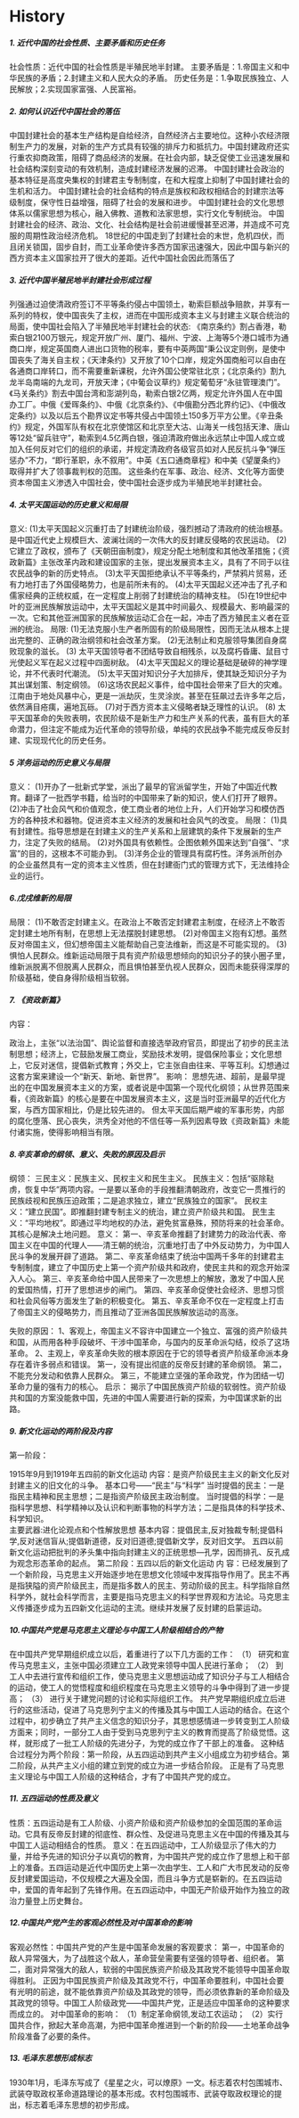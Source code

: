 # History

##### 1. 近代中国的社会性质、主要矛盾和历史任务
社会性质：近代中国的社会性质是半殖民地半封建。
主要矛盾是：1.帝国主义和中华民族的矛盾；2.封建主义和人民大众的矛盾。
历史任务是：1.争取民族独立、人民解放；2.实现国家富强、人民富裕。

##### 2. 如何认识近代中国社会的落伍

 中国封建社会的基本生产结构是自给经济，自然经济占主要地位。这种小农经济限制生产力的发展，对新的生产方式具有较强的排斥力和抵抗力。中国封建政府还实行重农抑商政策，阻碍了商品经济的发展。在社会内部，缺乏促使工业迅速发展和社会结构深刻变动的有效机制，造成封建经济发展的迟滞。
中国封建社会政治的基本特征是高度央集权的封建君主专制制度，在和大程度上抑制了中国封建社会的生机和活力。
  中国封建社会的社会结构的特点是族权和政权相结合的封建宗法等级制度，保守性日益增强，阻碍了社会的发展和进步。
 中国封建社会的文化思想体系以儒家思想为核心，融入佛教、道教和法家思想，实行文化专制统治。
 中国封建社会的经济、政治、文化、社会结构是社会前进缓慢甚至迟滞，并造成不可克服的周期性政治经济危机。
 18世纪的中国走到了封建社会的末世，危机四伏，而且闭关锁国，固步自封，而工业革命使许多西方国家迅速强大，因此中国与新兴的西方资本主义国家拉开了很大的差距。近代中国社会因此而落伍了

##### 3. 近代中国半殖民地半封建社会形成过程

列强通过迫使清政府签订不平等条约侵占中国领土，勒索巨额战争赔款，并享有一系列的特权，使中国丧失了主权，进而在中国形成资本主义与封建主义联合统治的局面，使中国社会陷入了半殖民地半封建社会的状态:
《南京条约》割占香港，勒索白银2100万银元，规定开放广州、厦门、福州、宁波、上海等5个港口城市为通商口岸，规定英国商人进出口货物的税率，要有中英两国“秉公议定则例，是使中国丧失了海关自主权；《天津条约》又开放了10个口岸，规定外国商船可以自由在各通商口岸转口，而不需要重新课税，允许外国公使常驻北京；《北京条约》割九龙半岛南端的九龙司，开放天津；《中葡会议草约》规定葡萄牙“永驻管理澳门”。《马关条约》割去中国台湾和澎湖列岛，勒索白银2亿两，规定允许外国人在中国办工厂。中俄《爱晖条约》、中俄《北京条约》、《中俄勘分西北界约记》、《中俄改定条约》以及以后五个勘界议定书等共侵占中国领土150多万平方公里。《辛丑条约》规定，外国军队有权在北京使馆区和北京至大沽、山海关一线包括天津、唐山等12处“留兵驻守”，勒索到4.5亿两白银，强迫清政府做出永远禁止中国人成立或加入任何反对它们的组织的承诺，并规定清政府各级官员如对人民反抗斗争“弹压惩办”不力，“即行革职，永不叙用”。中英《五口通商章程》和中美《望厦条约》取得并扩大了领事裁判权的范围。
 这些条约在军事、政治、经济、文化等方面使资本帝国主义渗透入中国社会，使中国社会逐步成为半殖民地半封建社会。

##### 4. 太平天国运动的历史意义和局限

意义:
(1)太平天国起义沉重打击了封建统治阶级，强烈撼动了清政府的统治根基。是中国近代史上规模巨大、波澜壮阔的一次伟大的反封建反侵略的农民运动。
(2)它建立了政权，颁布了《天朝田亩制度》，规定分配土地制度和其他改革措施；《资政新篇》主张改革内政和建设国家的主张，提出发展资本主义，具有了不同于以往农民战争的新的历史特点。
(3)太平天国拒绝承认不平等条约，严禁鸦片贸易，还有力地打击了外国侵略势力，也是前所未有的。 
(4)太平天国起义还冲击了孔子和儒家经典的正统权威，在一定程度上削弱了封建统治的精神支柱。
(5)在19世纪中叶的亚洲民族解放运动中，太平天国起义是其中时间最久、规模最大、影响最深的一次。它和其他亚洲国家的民族解放运动汇合在一起，冲击了西方殖民主义者在亚洲的统治。
局限:
(1)无法克服小生产者所固有的阶级局限性，因而无法从根本上提出完整的、正确的政治纲领和社会改革方案。
(2)无法制止和克服领导集团自身腐败现象的滋长。
(3) 太平天国领导者不团结导致自相残杀，以及腐朽昏庸、鼠目寸光使起义军在起义过程中四面树敌。
(4)太平天国起义的理论基础是破碎的神学理论，并不代表时代潮流。
(5)太平天国对知识分子大加排斥，使其缺乏知识分子为其出谋划策、制定纲领。
(6)这场农民起义事件，给中国社会带来了巨大的灾难。江南由于地处风暴中心，更是一派劫灰，生灵涂炭。甚至在狂飙过去许多年之后，依然满目疮痍，遍地瓦砾。
(7)对于西方资本主义侵略者缺乏理性的认识。
(8) 太平天国革命的失败表明，农民阶级不是新生产力和生产关系的代表，虽有巨大的革命潜力，但注定不能成为近代革命的领导阶级，单纯的农民战争不能完成反帝反封建、实现现代化的历史任务。

##### 5 洋务运动的历史意义与局限

意义：
(1)开办了一批新式学堂，派出了最早的官派留学生，开始了中国近代教育。翻译了一批西学书籍，给当时的中国带来了新的知识，使人们打开了眼界。
(2)冲击了社会风气和价值观念，使工商业者的地位上升，人们开始学习和模仿西方的各种技术和器物。促进资本主义经济的发展和社会风气的改变。
局限：
 (1)具有封建性。指导思想是在封建主义的生产关系和上层建筑的条件下发展新的生产力，注定了失败的结局。 
(2)对外国具有依赖性。企图依赖外国来达到“自强”、“求富”的目的，这根本不可能办到。
(3)洋务企业的管理具有腐朽性。洋务派所创办的企业虽然具有一定的资本主义性质，但在封建衙门式的管理方式下，无法维持企业的运行。

##### 6.戊戌维新的局限

局限：
 (1)不敢否定封建主义。在政治上不敢否定封建君主制度，在经济上不敢否定封建土地所有制，在思想上无法摆脱封建思想。
(2)对帝国主义抱有幻想。虽然反对帝国主义，但幻想帝国主义能帮助自己变法维新，而这是不可能实现的。
(3)惧怕人民群众。维新运动局限于具有资产阶级思想倾向的知识分子的狭小圈子里，维新派脱离不但脱离人民群众，而且惧怕甚至仇视人民群众，因而未能获得深厚的阶级基础，使自身得阶级相当软弱。

##### 7. 《资政新篇》

内容：

政治上，主张“以法治国”、舆论监督和直接选举政府官员，即提出了初步的民主法制思想；经济上，它鼓励发展工商业，奖励技术发明，提倡保险事业；文化思想上，它反对迷信，提倡新式教育；外交上，它主张自由往来、平等互利。幻想通过这套方案来建设一个“新天、新地、新世界”。
影响：
思想先进、超前，是最早提出的在中国发展资本主义的方案，或者说是中国第一个现代化纲领；从世界范围来看，《资政新篇》的核心是要在中国发展资本主义，这是当时亚洲最早的近代化方案，与西方国家相比，仍是比较先进的。
但太平天国后期严峻的军事形势，内部的腐化堕落、民心丧失，洪秀全对他的不信任等一系列因素导致《资政新篇》未能付诸实施，使得影响相当有限。

##### 8.辛亥革命的纲领、意义、失败的原因及启示

 纲领：
三民主义：民族主义、民权主义和民生主义。
民族主义：包括“驱除鞑虏，恢复中华”两项内容。一是要以革命的手段推翻清朝政府，改变它一贯推行的民族歧视和民族压迫政策；二是追求独立，建立“民族独立的国家”。
民权主义：“建立民国”。即推翻封建专制主义的统治，建立资产阶级共和国。
民生主义：“平均地权”。即通过平均地权的办法，避免贫富悬殊，预防将来的社会革命。其核心是解决土地问题。
意义：
第一、辛亥革命推翻了封建势力的政治代表、帝国主义在中国的代理人——清王朝的统治，沉重地打击了中外反动势力，为中国人民斗争的发展开辟了道路。
第二、辛亥革命结束了统治中国两千多年的封建君主专制制度，建立了中国历史上第一个资产阶级共和政府，使民主共和的观念开始深入人心。
第三、辛亥革命给中国人民带来了一次思想上的解放，激发了中国人民的爱国热情，打开了思想进步的闸门。
第四、辛亥革命促使社会经济、思想习惯和社会风俗等方面发生了新的积极变化。
第五、辛亥革命不仅在一定程度上打击了帝国主义的侵略势力，而且推动了亚洲各国民族解放运动的高涨。

失败的原因：
1、客观上，帝国主义不容许中国建立一个独立、富强的资产阶级共和国，从而用各种手段破坏、干涉中国革命，与国内的反革命派勾结，绞杀了这场革命。
2、主观上，辛亥革命失败的根本原因在于它的领导者资产阶级革命派本身存在着许多弱点和错误。
第一，没有提出彻底的反帝反封建的革命纲领。
第二，不能充分发动和依靠人民群众。
第三，不能建立坚强的革命政党，作为团结一切革命力量的强有力的核心。
启示：
揭示了中国民族资产阶级的软弱性。资产阶级共和国的方案没能救中国，先进的中国人需要进行新的探索，为中国谋求新的出路。

##### 9. 新文化运动的两阶段及内容

第一阶段：

1915年9月到1919年五四前的新文化运动
内容：是资产阶级民主主义的新文化反对封建主义的旧文化的斗争。
基本口号——“民主”与“科学”
当时提倡的民主：一是指民主精神和民主思想；二是指资产阶级民主政治制度。
当时提倡的科学：一是指科学思想、科学精神以及认识和判断事物的科学方法；二是指具体的科学技术、科学知识。   
主要武器:进化论观点和个性解放思想
基本内容：提倡民主,反对独裁专制;提倡科学,反对迷信盲从;提倡新道德，反对旧道德;提倡新文学，反对旧文学。
五四以前新文化运动把批判的矛头集中指向封建主义的正统思想—孔学，因而排孔、反孔成为观念形态革命的起点。
第二阶段：五四以后的新文化运动
内 容：已经发展到了一个新阶段，马克思主义开始逐步地在思想文化领域中发挥指导作用了。民主不再是指狭隘的资产阶级民主，而是指多数人的民主、劳动阶级的民主。科学指除自然科学外，就社会科学而言，主要是指马克思主义的科学世界观和方法论。马克思主义传播逐步成为五四新文化运动的主流。继续并发展了反封建的启蒙运动。

##### 10.中国共产党是马克思主义理论与中国工人阶级相结合的产物

在中国共产党早期组织成立以后，着重进行了以下几方面的工作：
（1） 研究和宣传马克思主义，主张中国必须建立工人政党来领导中国人民进行革命；
（2） 到工人中去进行宣传和组织工作，使马克思主义思想运动成了知识分子与工人相结合的运动，使工人的觉悟程度和组织程度在马克思主义领导的斗争中得到了进一步提高；
（3） 进行关于建党问题的讨论和实际组织工作。
共产党早期组织成立后进行的这些活动，促进了马克思列宁主义的传播及其与中国工人运动的结合。在这个过程中，初步确立了共产主义信念的知识分子，其思想感情进一步转变到工人阶级方面来；同时，一部分工人由于受到马克思列宁主义的教育而提高了阶级觉悟。这样，就形成了一批工人阶级的先进分子，为党的成立作了干部上的准备。
这种结合过程分为两个阶段：第一阶段，从五四运动到共产主义小组成立为初步结合。第二阶段，从共产主义小组的建立到党的成立为进一步结合阶段。
正是有了马克思主义理论与中国工人阶级的这种结合，才有了中国共产党的成立。

##### 11. 五四运动的性质及意义

性质：五四运动是有工人阶级、小资产阶级和资产阶级参加的全国范围的革命运动。它具有反帝反封建的彻底性、群众性、及促进马克思主义在中国的传播及其与中国工人运动相结合的性质。
意义：在五四运动中，工人阶级显示了伟大的力量，并给予先进的知识分子以真切的教育，为中国共产党的成立作了思想上和干部上的准备。五四运动是近代中国历史上第一次由学生、工人和广大市民发动的反帝反封建爱国运动，不仅规模之大遍及全国，而且斗争方式是崭新的。在五四运动中，爱国的青年起到了先锋作用。在五四运动中，中国无产阶级开始作为独立的政治力量登上历史舞台。

##### 12.中国共产党产生的客观必然性及对中国革命的影响

客观必然性：中国共产党的产生是中国革命发展的客观要求：
第一，中国革命的敌人异常强大，为了战胜这个敌人，革命营垒需要有坚强的领导者、组织者。
第二，面对异常强大的敌人，软弱的中国民族资产阶级及其政党不能领导中国革命取得胜利。
正因为中国民族资产阶级及其政党不行，中国革命要胜利，中国社会要有光明的前途，就不能依靠资产阶级及其政党的领导，而必须依靠新的革命阶级及其政党的领导。中国工人阶级政党——中国共产党，正是适应中国革命的这种要求而成立的。
对中国革命的影响：
（1）制定革命纲领,发动工农运动；
（2）实行国共合作，掀起大革命高潮，为把中国革命推进到一个新的阶段——土地革命战争阶段准备了必要的条件。

##### 13. 毛泽东思想形成标志

1930年1月，毛泽东写成了《星星之火，可以燎原》一文。标志着农村包围城市、武装夺取政权革命道路理论的基本形成。农村包围城市、武装夺取政权理论的提出，标志着毛泽东思想的初步形成。